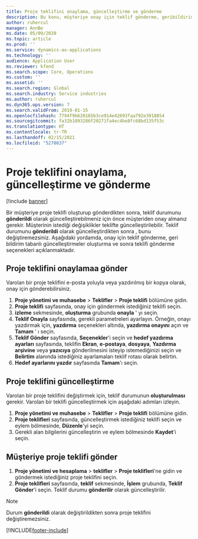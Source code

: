 ```yaml
---
title: Proje teklifini onaylama, güncelleştirme ve gönderme
description: Bu konu, müşteriye onay için teklif gönderme, geribildirim temel alınarak değiştirme ve teklifi yeniden gönderme hakkında bilgiler sağlar.
author: ruhercul
manager: AnnBe
ms.date: 05/09/2020
ms.topic: article
ms.prod: ''
ms.service: dynamics-ax-applications
ms.technology: ''
audience: Application User
ms.reviewer: kfend
ms.search.scope: Core, Operations
ms.custom: ''
ms.assetid: ''
ms.search.region: Global
ms.search.industry: Service industries
ms.author: ruhercul
ms.dyn365.ops.version: 7
ms.search.validFrom: 2019-01-15
ms.openlocfilehash: 7794f9b620165b3ce914e42693faa792e3918854
ms.sourcegitcommit: fa32b1893286f20271fa4ec4be8fc68bd135f53c
ms.translationtype: HT
ms.contentlocale: tr-TR
ms.lasthandoff: 02/15/2021
ms.locfileid: "5270837"
---
```

# <a name="confirm-update-and-send-a-project-quotation"></a>Proje teklifini onaylama, güncelleştirme ve gönderme

[!include [banner](../includes/banner.md)]

Bir müşteriye proje teklifi oluşturup gönderdikten sonra, teklif durumunu **gönderildi** olarak güncelleştirebilmeniz için önce müşteriden onay almanız gerekir. Müşterinin istediği değişiklikler teklifte güncelleştirilebilir. Teklif durumunu **gönderildi** olarak güncelleştirdikten sonra , bunu değiştiremezsiniz. Aşağıdaki yordamda, onay için teklif gönderme, geri bildirim tabanlı güncelleştirmeler oluşturma ve sonra teklifi gönderme seçenekleri açıklanmaktadır.

## <a name="send-a-project-quotation-confirmation"></a>Proje teklifini onaylamaa gönder  

Varolan bir proje teklifini e-posta yoluyla veya yazdırılmış bir kopya olarak, onay için gönderebilirsiniz. 

1. **Proje yönetimi ve muhasebe** > **Teklifler** > **Proje teklifi** bölümüne gidin. 
2. **Proje teklifi** sayfasında, onay için göndermek istediğiniz teklifi seçin. 
3. **izleme** sekmesinde, **oluşturma** grubunda **onayla** ' yı seçin. 
4. **Teklif Onayla** sayfasında, gerekli parametreleri ayarlayın. Örneğin, onayı yazdırmak için, **yazdırma** seçenekleri altında, **yazdırma onayını** açın ve **Tamam** ' ı seçin.
5. **Teklif Gönder** sayfasında, **Seçenekler**'i seçin ve **hedef yazdırma ayarları** sayfasında, teklifin **Ekran**, **e-postaya**, **dosyaya**, **Yazdırma arşivine** veya **yazıcıya** gönderilmesini isteyip istemediğinizi seçin ve **Belirtim** alanında istediğiniz ayarlamaları teklif rotası olarak belirtin.
6. **Hedef ayarlarını yazdır** sayfasında **Tamam**'ı seçin.  

## <a name="update-a-project-quotation"></a>Proje teklifini güncelleştirme

Varolan bir proje teklifini değiştirmek için, teklif durumunun **oluşturulması** gerekir. Varolan bir teklifi güncelleştirmek için aşağıdaki adımları izleyin. 

1. **Proje yönetimi ve muhasebe** > **Teklifler** > **Proje teklifi** bölümüne gidin.
2. **Proje teklifleri** sayfasında, güncelleştirmek istediğiniz teklifi seçin ve eylem bölmesinde, **Düzenle**'yi seçin.
3. Gerekli alan bilgilerini güncelleştirin ve eylem bölmesinde **Kaydet**'i seçin.  

## <a name="send-a-project-quotation-to-a-customer"></a>Müşteriye proje teklifi gönder 

1. **Proje yönetimi ve hesaplama** > **teklifler** > **Proje teklifleri**'ne gidin ve göndermek istediğiniz proje teklifini seçin.
2. **Proje teklifleri** sayfasında, **teklif** sekmesinde, **İşlem** grubunda, **Teklif Gönder**'i seçin. Teklif durumu **gönderilir** olarak güncelleştirilir.

> [!NOTE]
> Durum **gönderildi** olarak değiştirildikten sonra proje teklifini değiştiremezsiniz.


[!INCLUDE[footer-include](../includes/footer-banner.md)]